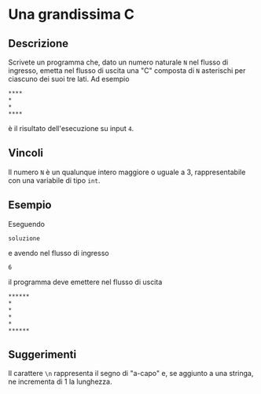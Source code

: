 Una grandissima C
=================

Descrizione
-----------

Scrivete un programma che, dato un numero naturale `N` nel flusso di ingresso,
emetta nel flusso di uscita una "C" composta di `N` asterischi per ciascuno dei
suoi tre lati. Ad esempio

    ****
    *
    *
    ****

è il risultato dell'esecuzione su input `4`.


Vincoli
-------

Il numero `N` è un qualunque intero maggiore o uguale a 3, rappresentabile con
una variabile di tipo `int`.


Esempio
-------

Eseguendo

    soluzione

e avendo nel flusso di ingresso

    6

il programma deve emettere nel flusso di uscita

    ******
    *
    *
    *
    *
    ******


Suggerimenti
------------

Il carattere `\n` rappresenta il segno di "a-capo" e, se aggiunto a una
stringa, ne incrementa di 1 la lunghezza.
